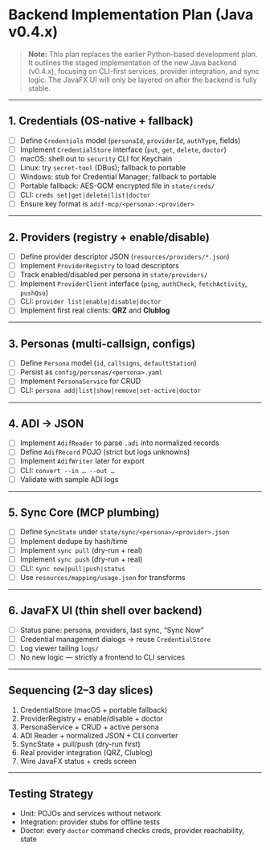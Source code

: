 # Backend Implementation Plan (Java v0.4.x)

> **Note:** This plan replaces the earlier Python-based development plan.
> It outlines the staged implementation of the new Java backend (v0.4.x),
> focusing on CLI-first services, provider integration, and sync logic.
> The JavaFX UI will only be layered on after the backend is fully stable.
---

## 1. Credentials (OS-native + fallback)
- [ ] Define `Credentials` model (`personaId`, `providerId`, `authType`, fields)
- [ ] Implement `CredentialStore` interface (`put`, `get`, `delete`, `doctor`)
- [ ] macOS: shell out to `security` CLI for Keychain
- [ ] Linux: try `secret-tool` (DBus); fallback to portable
- [ ] Windows: stub for Credential Manager; fallback to portable
- [ ] Portable fallback: AES-GCM encrypted file in `state/creds/`
- [ ] CLI: `creds set|get|delete|list|doctor`
- [ ] Ensure key format is `adif-mcp/<persona>:<provider>`

---

## 2. Providers (registry + enable/disable)
- [ ] Define provider descriptor JSON (`resources/providers/*.json`)
- [ ] Implement `ProviderRegistry` to load descriptors
- [ ] Track enabled/disabled per persona in `state/providers/`
- [ ] Implement `ProviderClient` interface (`ping`, `authCheck`, `fetchActivity`, `pushQso`)
- [ ] CLI: `provider list|enable|disable|doctor`
- [ ] Implement first real clients: **QRZ** and **Clublog**

---

## 3. Personas (multi-callsign, configs)
- [ ] Define `Persona` model (`id`, `callsigns`, `defaultStation`)
- [ ] Persist as `config/personas/<persona>.yaml`
- [ ] Implement `PersonaService` for CRUD
- [ ] CLI: `persona add|list|show|remove|set-active|doctor`

---

## 4. ADI → JSON
- [ ] Implement `AdifReader` to parse `.adi` into normalized records
- [ ] Define `AdifRecord` POJO (strict but logs unknowns)
- [ ] Implement `AdifWriter` later for export
- [ ] CLI: `convert --in … --out …`
- [ ] Validate with sample ADI logs

---

## 5. Sync Core (MCP plumbing)
- [ ] Define `SyncState` under `state/sync/<persona>/<provider>.json`
- [ ] Implement dedupe by hash/time
- [ ] Implement `sync pull` (dry-run + real)
- [ ] Implement `sync push` (dry-run + real)
- [ ] CLI: `sync now|pull|push|status`
- [ ] Use `resources/mapping/usage.json` for transforms

---

## 6. JavaFX UI (thin shell over backend)
- [ ] Status pane: persona, providers, last sync, “Sync Now”
- [ ] Credential management dialogs → reuse `CredentialStore`
- [ ] Log viewer tailing `logs/`
- [ ] No new logic — strictly a frontend to CLI services

---

## Sequencing (2–3 day slices)
1. CredentialStore (macOS + portable fallback)
2. ProviderRegistry + enable/disable + doctor
3. PersonaService + CRUD + active persona
4. ADI Reader + normalized JSON + CLI converter
5. SyncState + pull/push (dry-run first)
6. Real provider integration (QRZ, Clublog)
7. Wire JavaFX status + creds screen

---

## Testing Strategy
- Unit: POJOs and services without network
- Integration: provider stubs for offline tests
- Doctor: every `doctor` command checks creds, provider reachability, state

